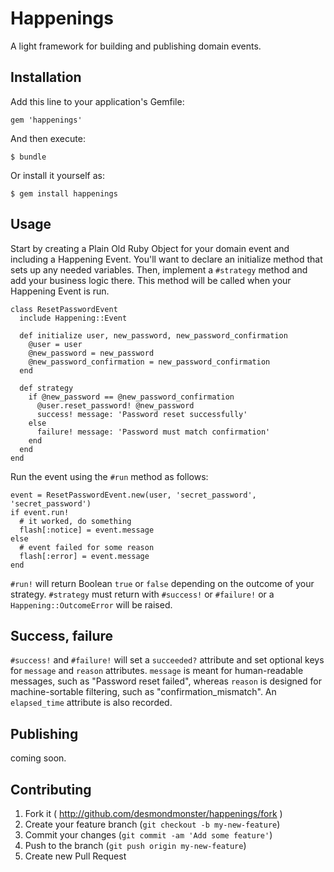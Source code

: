 # Happenings

A light framework for building and publishing domain events.

## Installation

Add this line to your application's Gemfile:

    gem 'happenings'

And then execute:

    $ bundle

Or install it yourself as:

    $ gem install happenings

## Usage

Start by creating a Plain Old Ruby Object for your domain event and including a Happening Event.
You'll want to declare an initialize method that sets up any needed variables.  Then, implement
a `#strategy` method and add your business logic there.  This method will be called when your
Happening Event is run.

```
class ResetPasswordEvent
  include Happening::Event

  def initialize user, new_password, new_password_confirmation
    @user = user
    @new_password = new_password
    @new_password_confirmation = new_password_confirmation
  end

  def strategy
    if @new_password == @new_password_confirmation
      @user.reset_password! @new_password
      success! message: 'Password reset successfully'
    else
      failure! message: 'Password must match confirmation'
    end
  end
end
```

Run the event using the `#run` method as follows:

```
event = ResetPasswordEvent.new(user, 'secret_password', 'secret_password')
if event.run!
  # it worked, do something
  flash[:notice] = event.message
else
  # event failed for some reason
  flash[:error] = event.message
end
```

`#run!` will return Boolean `true` or `false` depending on the outcome of your strategy.
`#strategy` must return with `#success!` or `#failure!` or a `Happening::OutcomeError` will
be raised.

## Success, failure
`#success!` and `#failure!` will set a `succeeded?` attribute and set optional keys for 
`message` and `reason` attributes.  `message` is meant for human-readable messages, 
such as "Password reset failed", whereas `reason` is designed for machine-sortable
filtering, such as "confirmation\_mismatch".  An `elapsed_time` attribute is also recorded.


## Publishing
coming soon.


## Contributing

1. Fork it ( http://github.com/desmondmonster/happenings/fork )
2. Create your feature branch (`git checkout -b my-new-feature`)
3. Commit your changes (`git commit -am 'Add some feature'`)
4. Push to the branch (`git push origin my-new-feature`)
5. Create new Pull Request
